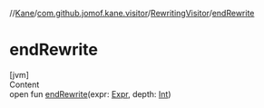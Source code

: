 //[Kane](../../index.md)/[com.github.jomof.kane.visitor](../index.md)/[RewritingVisitor](index.md)/[endRewrite](end-rewrite.md)



# endRewrite  
[jvm]  
Content  
open fun [endRewrite](end-rewrite.md)(expr: [Expr](../../com.github.jomof.kane/-expr/index.md), depth: [Int](https://kotlinlang.org/api/latest/jvm/stdlib/kotlin/-int/index.html))  



